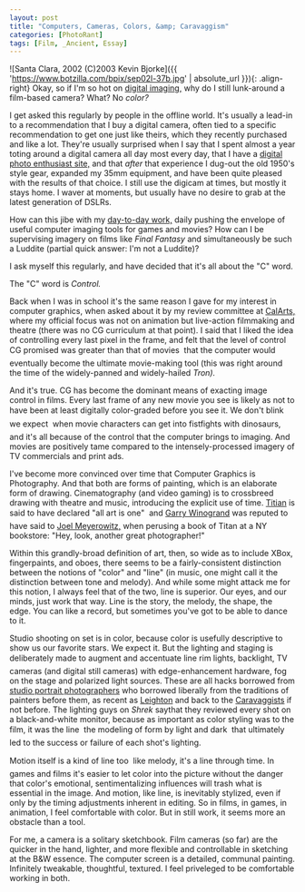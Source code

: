 ```yaml
---
layout: post
title: "Computers, Cameras, Colors, &amp; Caravaggism"
categories: [PhotoRant]
tags: [Film, _Ancient, Essay]
---
```


![Santa Clara, 2002 (C)2003 Kevin Bjorke]({{ 'https://www.botzilla.com/bpix/sep02l-37b.jpg' | absolute_url }}){: .align-right}
Okay, so if I'm so hot on <a href="http://www.cgshaders.org/">digital imaging,</a> why do I still lunk-around a film-based camera? What? No <i>color?</i>

I get asked this regularly by people in the offline world. It's usually a lead-in to  a recommendation that I buy a digital camera, often tied to a specific recommendation to get one just like theirs, which they recently purchased and like a lot. They're usually surprised when I say that I spent almost a year toting around a digital camera all day most every day, that I have a <a href="/photo/G1links.html">digital photo enthusiast site,</a> and that <i>after</i> that experience I dug-out the old 1950's style gear, expanded my 35mm equipment, and have been quite pleased with the results of that choice. I still use the digicam at times, but mostly it stays home. I waver at moments, but usually have no desire to grab at the latest generation of DSLRs.

How can this jibe with my <a href="http://developer.nvidia.com/">day-to-day work,</a> daily pushing the envelope of useful computer imaging tools for games and movies? How can I be supervising imagery on films like <i>Final Fantasy</i> and simultaneously be such a Luddite (partial quick answer: I'm not a Luddite)?

I ask myself this regularly, and have decided that it's all about the "C" word.

<!--more-->
The "C" word is <i>Control.</i>

Back when I was in school it's the same reason I gave for my interest in computer graphics, when asked about it by my review committee at <a href="http://www.calarts.edu">CalArts,</a> where my official focus was not on animation but live-action filmmaking and theatre (there was no CG curriculum at that point). I said that I liked the idea of controlling every last pixel in the frame, and felt that the level of control CG promised was greater than that of movies &#151; that the computer would eventually become the ultimate movie-making tool (this was right around the time of the widely-panned and widely-hailed <i>Tron).</i>

And it's true. CG has become the dominant means of exacting image control in films. Every last frame of any new movie you see is likely as not to have been at least digitally color-graded before you see it. We don't blink &#151; we expect &#151; when movie characters can get into fistfights with dinosaurs, and it's all because of the control that the computer brings to imaging. And movies are positively tame compared to the intensely-processed imagery of TV commercials and print ads.

I've become more convinced over time that Computer Graphics is Photography. And that both are forms of painting, which is an elaborate form of drawing. Cinematography (and video gaming) is to crossbreed drawing with theatre and music, introducing the explicit use of time. <a href="http://images.google.com/images?q=titian&hl=en&lr=&ie=UTF-8&sa=N&tab=wi">Titian</a> is said to have declared "all art is one" &#151; and <a href="http://images.google.com/images?hl=en&lr=&ie=ISO-8859-1&q=garry+winogrand">Garry Winogrand</a> was reputed to have said to <a href="http://www.joelmeyerowitz.com/">Joel Meyerowitz,</a> when perusing a book of Titan at a NY bookstore: "Hey, look, another great photographer!"

Within this grandly-broad definition of art, then, so wide as to include XBox, fingerpaints, and oboes,  there seems to be a fairly-consistent distinction between the notions of "color" and "line" (in music, one might call it the distinction between tone and melody). And while some might attack me for this notion, I always feel that of the two, line is superior. Our eyes, and our minds, just work that way. Line is the story, the melody, the shape, the edge. You can like a record, but sometimes you've got to be able to dance to it.

Studio shooting on set is in color, because color is usefully descriptive to show us our favorite stars. We expect it. But the lighting and staging is deliberately made to augment and accentuate line &#151; rim lights, backlight, TV cameras (and digital still cameras) with edge-enhancement hardware, fog on the stage and polarized light sources. These are all hacks borrowed from <a href="http://www.thescreamonline.com/photo/photo06-01/mortensen/">studio portrait photographers</a> who borrowed liberally from the traditions of painters before them, as recent as <a href="http://images.google.com/images?hl=en&lr=&ie=ISO-8859-1&q=leighton">Leighton</a> and back to the <a href="http://images.google.com/images?hl=en&lr=&ie=ISO-8859-1&q=caravaggio">Caravaggists</a> if not before. The lighting guys on <i>Shrek</i> saythat they reviewed every shot on a black-and-white monitor, because as important as color styling was to the film, it was the line &#151; the modeling of form by light and dark &#151; that ultimately led to the success or failure of each shot's lighting.

Motion itself is a kind of line too &#151; like melody, it's a line through time. In games and films it's easier to let color into the picture without the danger that color's emotional, sentimentalizing influences will trash what is essential in the image. And motion, like line, is inevitably stylized, even if only by the timing adjustments inherent in editing. So in films, in games, in animation, I feel comfortable with color. But in still work, it seems more an obstacle than a tool.

For me, a camera is a solitary sketchbook. Film cameras (so far) are the quicker in the hand, lighter, and more flexible and controllable in sketching at the B&amp;W essence. The computer screen is a detailed, communal painting. Infinitely tweakable, thoughtful, textured. I feel priveleged to be comfortable working in both.
